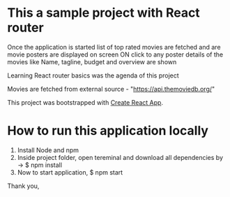 # This a sample project with React router 
Once the application is started list of top rated movies are fetched and are movie posters are displayed on screen 
ON click to any poster details of the movies like Name, tagline, budget and overview are shown

Learning React router basics was the agenda of this project

Movies are fetched from external source - "https://api.themoviedb.org/"




This project was bootstrapped with [Create React App](https://github.com/facebook/create-react-app).




# How to run this application locally

  1.  Install Node and npm
  2.  Inside project folder, open tereminal and download all dependencies by -> $ npm install
  3.  Now to start application, $ npm start

Thank you,
